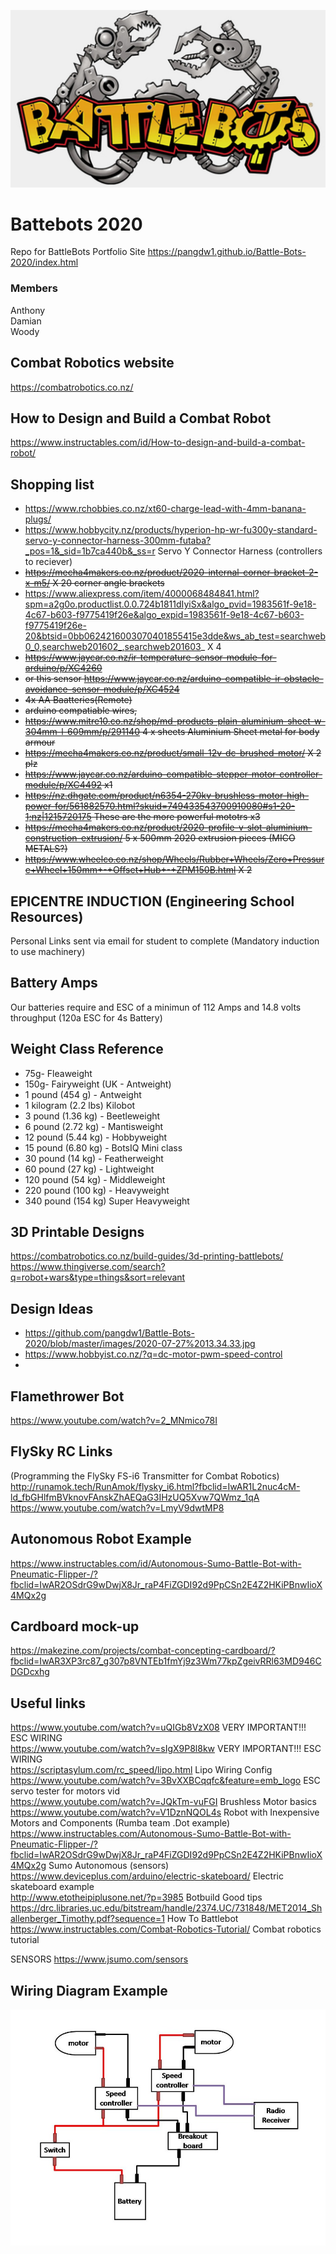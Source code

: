 ![webot image](https://github.com/pangdw1/Battle-Bots-2020/blob/master/images/Battlebots_logo.jpg)

# Battebots 2020
Repo for BattleBots
Portfolio Site https://pangdw1.github.io/Battle-Bots-2020/index.html

### Members
Anthony
</br>
Damian
</br>
Woody

## Combat Robotics website
https://combatrobotics.co.nz/

## How to Design and Build a Combat Robot
https://www.instructables.com/id/How-to-design-and-build-a-combat-robot/

## Shopping list
* https://www.rchobbies.co.nz/xt60-charge-lead-with-4mm-banana-plugs/ 
* https://www.hobbycity.nz/products/hyperion-hp-wr-fu300y-standard-servo-y-connector-harness-300mm-futaba?_pos=1&_sid=1b7ca440b&_ss=r Servo Y Connector Harness (controllers to reciever)
* ~~https://mecha4makers.co.nz/product/2020-internal-corner-bracket-2-x-m5/ X 20 corner angle brackets~~
* https://www.aliexpress.com/item/4000068484841.html?spm=a2g0o.productlist.0.0.724b1811dIyiSx&algo_pvid=1983561f-9e18-4c67-b603-f9775419f26e&algo_expid=1983561f-9e18-4c67-b603-f9775419f26e-20&btsid=0bb0624216003070401855415e3dde&ws_ab_test=searchweb0_0,searchweb201602_,searchweb201603_ X 4
* ~~https://www.jaycar.co.nz/ir-temperature-sensor-module-for-arduino/p/XC4260~~
* ~~or this sensor https://www.jaycar.co.nz/arduino-compatible-ir-obstacle-avoidance-sensor-module/p/XC4524~~
* ~~4x AA Baatteries(Remote)~~
* ~~arduino compatiable wires,~~
* ~~https://www.mitre10.co.nz/shop/md-products-plain-aluminium-sheet-w-304mm-l-609mm/p/291140 4 x sheets Aluminium Sheet metal for body armour~~
* ~~https://mecha4makers.co.nz/product/small-12v-dc-brushed-motor/ X 2 plz~~
* ~~https://www.jaycar.co.nz/arduino-compatible-stepper-motor-controller-module/p/XC4492 x1~~
* ~~https://nz.dhgate.com/product/n6354-270kv-brushless-motor-high-power-for/561882570.html?skuid=749433543700910080#s1-20-1;nz|1215720175 These are the more powerful mototrs x3~~
* ~~https://mecha4makers.co.nz/product/2020-profile-v-slot-aluminium-construction-extrusion/ 5 x 500mm 2020 extrusion pieces (MICO METALS?)~~
* ~~https://www.wheelco.co.nz/shop/Wheels/Rubber+Wheels/Zero+Pressure+Wheel+150mm+-+Offset+Hub+-+ZPM150B.html X 2~~


## EPICENTRE INDUCTION (Engineering School Resources)
Personal Links sent via email for student to complete (Mandatory induction to use machinery)

## Battery Amps
Our batteries require and ESC of a minimun of 112 Amps and 14.8 volts throughput (120a ESC for 4s Battery)

## Weight Class Reference

* 75g- Fleaweight
* 150g- Fairyweight (UK - Antweight)
* 1 pound (454 g) - Antweight
* 1 kilogram (2.2 lbs) Kilobot
* 3 pound (1.36 kg) - Beetleweight
* 6 pound (2.72 kg) - Mantisweight
* 12 pound (5.44 kg) - Hobbyweight
* 15 pound (6.80 kg) - BotsIQ Mini class
* 30 pound (14 kg) - Featherweight
* 60 pound (27 kg) - Lightweight
* 120 pound (54 kg) - Middleweight
* 220 pound (100 kg) - Heavyweight
* 340 pound (154 kg) Super Heavyweight

## 3D Printable Designs
https://combatrobotics.co.nz/build-guides/3d-printing-battlebots/ <br />
https://www.thingiverse.com/search?q=robot+wars&type=things&sort=relevant

## Design Ideas

* https://github.com/pangdw1/Battle-Bots-2020/blob/master/images/2020-07-27%2013.34.33.jpg
* https://www.hobbyist.co.nz/?q=dc-motor-pwm-speed-control
*

## Flamethrower Bot
https://www.youtube.com/watch?v=2_MNmico78I

## FlySky RC Links

(Programming the FlySky FS-i6 Transmitter for Combat Robotics) <br />
http://runamok.tech/RunAmok/flysky_i6.html?fbclid=IwAR1L2nuc4cM-ld_fbGHlfmBVknovFAnskZhAEQaG3IHzUQ5Xvw7QWmz_1qA <br />
https://www.youtube.com/watch?v=LmyV9dwtMP8 <br />


## Autonomous Robot Example

https://www.instructables.com/id/Autonomous-Sumo-Battle-Bot-with-Pneumatic-Flipper-/?fbclid=IwAR2OSdrG9wDwjX8Jr_raP4FiZGDI92d9PpCSn2E4Z2HKiPBnwIioX4MQx2g <br />

## Cardboard mock-up

https://makezine.com/projects/combat-concepting-cardboard/?fbclid=IwAR3XP3rc87_g307p8VNTEb1fmYj9z3Wm77kpZgeivRRl63MD946CDGDcxhg <br />

## Useful links 

https://www.youtube.com/watch?v=uQIGb8VzX08 VERY IMPORTANT!!! ESC WIRING <br />
https://www.youtube.com/watch?v=sIgX9P8l8kw VERY IMPORTANT!!! ESC WIRING <br />
https://scriptasylum.com/rc_speed/lipo.html  Lipo Wiring Config  <br />
https://www.youtube.com/watch?v=3BvXXBCqqfc&feature=emb_logo ESC servo tester for motors vid <br />
https://www.youtube.com/watch?v=JQkTm-vuFGI Brushless Motor basics <br />
https://www.youtube.com/watch?v=V1DznNQOL4s Robot with Inexpensive Motors and Components (Rumba team .Dot example) <br />
https://www.instructables.com/Autonomous-Sumo-Battle-Bot-with-Pneumatic-Flipper-/?fbclid=IwAR2OSdrG9wDwjX8Jr_raP4FiZGDI92d9PpCSn2E4Z2HKiPBnwIioX4MQx2g Sumo Autonomous (sensors) <br />
https://www.deviceplus.com/arduino/electric-skateboard/ Electric skateboard example <br />
http://www.etotheipiplusone.net/?p=3985 Botbuild Good tips <br />
https://drc.libraries.uc.edu/bitstream/handle/2374.UC/731848/MET2014_Shallenberger_Timothy.pdf?sequence=1 How To Battlebot <br />
https://www.instructables.com/Combat-Robotics-Tutorial/ Combat robotics tutorial <br />

SENSORS https://www.jsumo.com/sensors <br />
## Wiring Diagram Example
![wiring image](https://github.com/pangdw1/Battle-Bots-2020/blob/master/images/WiringControlsCombatRobot.jpg)

